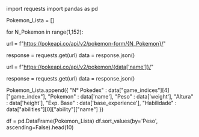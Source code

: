 import requests
import pandas as pd

Pokemon_Lista = []

for N_Pokemon in range(1,152):

  url = f"https://pokeapi.co/api/v2/pokemon-form/{N_Pokemon}/"

  response = requests.get(url)
  data = response.json()

  url = f"https://pokeapi.co/api/v2/pokemon/{data['name']}/"

  response = requests.get(url)
  data = response.json()

  Pokemon_Lista.append({
  "N° Pokedex" : data["game_indices"][4]["game_index"],
  "Pokemon" : data['name'],
  "Peso" : data['weight'],
  "Altura" : data['height'],
  "Exp. Base" : data['base_experience'],
  "Habilidade" : data["abilities"][0]["ability"]["name"]
  })


df = pd.DataFrame(Pokemon_Lista)
df.sort_values(by='Peso', ascending=False).head(10)
